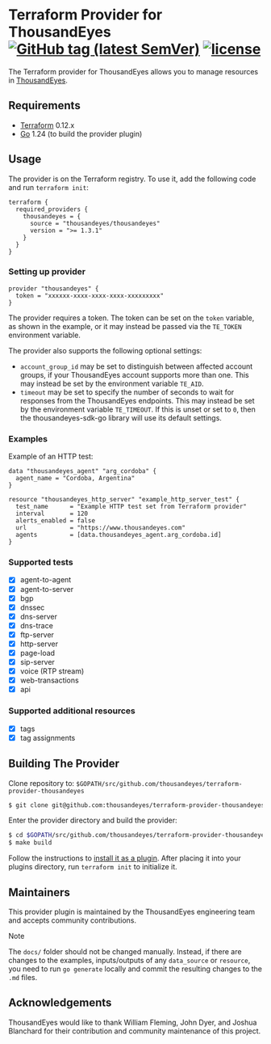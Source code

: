 # Terraform Provider for ThousandEyes [![GitHub tag (latest SemVer)](https://img.shields.io/github/v/tag/thousandeyes/terraform-provider-thousandeyes?label=release)](https://github.com/thousandeyes/terraform-provider-thousandeyes/releases) [![license](https://img.shields.io/github/license/thousandeyes/terraform-provider-thousandeyes.svg)]()

The Terraform provider for ThousandEyes allows you to manage resources in [ThousandEyes](https://www.thousandeyes.com/).

## Requirements

- [Terraform](https://www.terraform.io/downloads.html) 0.12.x
- [Go](https://golang.org/doc/install) 1.24 (to build the provider plugin)

## Usage
The provider is on the Terraform registry. To use it, add the following code and run `terraform init`:

```hcl
terraform {
  required_providers {
    thousandeyes = {
      source = "thousandeyes/thousandeyes"
      version = ">= 1.3.1"
    }
  }
}
```

### Setting up provider
```hcl
provider "thousandeyes" {
  token = "xxxxxx-xxxx-xxxx-xxxx-xxxxxxxxx"
}

```

The provider requires a token. The token can be set on the `token` variable, as shown in the example, or it may instead be passed via the `TE_TOKEN` environment variable.

The provider also supports the following optional settings:

- `account_group_id` may be set to distinguish between affected account groups, if your ThousandEyes account supports more than one.  This may instead be set by the environment variable `TE_AID`.
- `timeout` may be set to specify the number of seconds to wait for responses from the ThousandEyes endpoints.  This may instead be set by the environment variable `TE_TIMEOUT`.  If this is unset or set to `0`, then the thousandeyes-sdk-go library will use its default settings.

### Examples
Example of an HTTP test:

```hcl
data "thousandeyes_agent" "arg_cordoba" {
  agent_name = "Cordoba, Argentina"
}

resource "thousandeyes_http_server" "example_http_server_test" {
  test_name      = "Example HTTP test set from Terraform provider"
  interval       = 120
  alerts_enabled = false
  url            = "https://www.thousandeyes.com"
  agents         = [data.thousandeyes_agent.arg_cordoba.id]
}
```

### Supported tests
- [X] agent-to-agent
- [X] agent-to-server
- [X] bgp
- [X] dnssec
- [X] dns-server
- [X] dns-trace
- [X] ftp-server
- [X] http-server
- [X] page-load
- [X] sip-server
- [X] voice (RTP stream)
- [X] web-transactions
- [X] api

### Supported additional resources
- [X] tags
- [X] tag assignments

## Building The Provider
Clone repository to: `$GOPATH/src/github.com/thousandeyes/terraform-provider-thousandeyes`

```sh
$ git clone git@github.com:thousandeyes/terraform-provider-thousandeyes $GOPATH/src/github.com/thousandeyes/terraform-provider-thousandeyes
```

Enter the provider directory and build the provider:

```sh
$ cd $GOPATH/src/github.com/thousandeyes/terraform-provider-thousandeyes
$ make build
```

Follow the instructions to [install it as a plugin](https://developer.hashicorp.com/terraform/plugin#installing-a-plugin). After placing it into your plugins directory,  run `terraform init` to initialize it.

## Maintainers
This provider plugin is maintained by the ThousandEyes engineering team and accepts community contributions.

> [!NOTE]  
> The `docs/` folder should not be changed manually. Instead, if there are changes to the examples, inputs/outputs of any `data_source` or `resource`, you need to run `go generate` locally and commit the resulting changes to the `.md` files. 


## Acknowledgements
ThousandEyes would like to thank William Fleming, John Dyer, and Joshua Blanchard for their contribution and community maintenance of this project.
